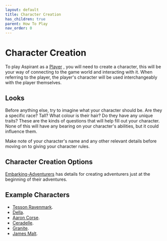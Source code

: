 ```yaml
---
layout: default
title: Character Creation
has_children: true
parent: How To Play
nav_order: 0
---
```

# Character Creation
To play Aspirant as a [Player](How-To-Play#The%20Players) , you will need to create a character, this will be your way of connecting to the game world and interacting with it. When referring to the player, the player's character will be used interchangeably with the player themselves. 

## Looks
Before anything else, try to imagine what your character should be. Are they a specific race? Tall? What colour is their hair? Do they have any unique traits? These are the kinds of questions that will help fill out your character. None of this will have any bearing on your character's abilities, but it could influence them.

Make note of your character's name and any other relevant details before moving on to giving your character rules.

## Character Creation Options
[Embarking-Adventurers](Game/Worlds/Aspirants/Embarking-Adventurers.md) has details for creating adventurers just at the beginning of their adventures.

## Example Characters
* [Tesson Ravenmark](Example-Characters/Tesson-Ravenmark).
* [Della](Example-Characters/Della).
* [Aaron Corse](Example-Characters/Aaron-Corse).
* [Ceradelle](Example-Characters/Ceradelle).
* [Granite](Example-Characters/Granite).
* [James Malt](Example-Characters/James-Malt).